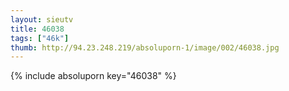 ```yaml
--- 
layout: sieutv
title: 46038
tags: ["46k"]
thumb: http://94.23.248.219/absoluporn-1/image/002/46038.jpg
---
```

{% include absoluporn key="46038" %} 
